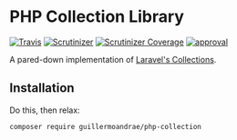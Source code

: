 # PHP Collection Library
[![Travis](https://img.shields.io/travis/guillermoandrae/php-collection.svg?style=flat-square)](https://travis-ci.org/guillermoandrae/php-collection) [![Scrutinizer](https://img.shields.io/scrutinizer/g/guillermoandrae/php-collection.svg?style=flat-square)](https://scrutinizer-ci.com/g/guillermoandrae/php-collection/) [![Scrutinizer Coverage](https://img.shields.io/scrutinizer/coverage/g/guillermoandrae/php-collection.svg?style=flat-square)](https://scrutinizer-ci.com/g/guillermoandrae/php-collection/) [![approval](https://img.shields.io/badge/approved%20by-your%20mom-green.svg?style=flat-square)](https://guillermoandraefisher.com)

A pared-down implementation of [Laravel's Collections](https://laravel.com/docs/5.6/collections).

## Installation
Do this, then relax:
```
composer require guillermoandrae/php-collection

```
